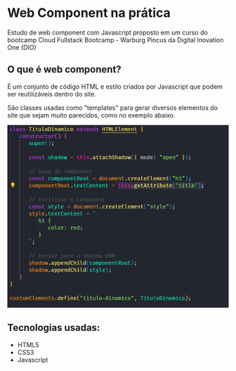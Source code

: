 # Web Component na prática

Estudo de web component com Javascript proposto em um curso do bootcamp Cloud Fullstack Bootcamp - Warburg Pincus da Digital Inovation One (DIO)

## O que é web component?

É um conjunto de código HTML e estilo criados por Javascript que podem ser reutilizáveis dentro do site.

São classes usadas como "templates" para gerar diversos elementos do site que sejam muito parecidos, como no exemplo abaixo.

![Print exemplo web component](./assets/readme_img.png)

## Tecnologias usadas:

- HTML5
- CSS3
- Javascript
